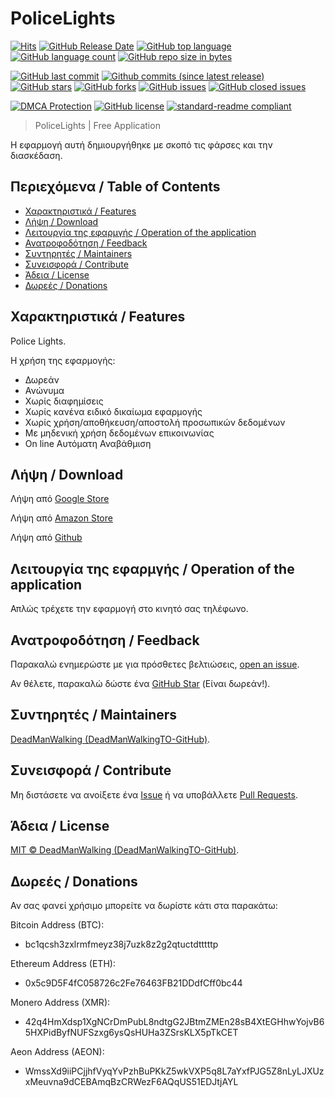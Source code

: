 # PoliceLights

[![Hits](https://hits.sh/github.com/DeadManWalkingTO/PoliceLights.svg?style=plastic&label=HitCount)](../../)
[![GitHub Release Date](https://img.shields.io/github/release-date-pre/DeadManWalkingTO/PoliceLights.svg)](../../releases/latest)
[![GitHub top language](https://img.shields.io/github/languages/top/DeadManWalkingTO/PoliceLights.svg)](../../)
[![GitHub language count](https://img.shields.io/github/languages/count/DeadManWalkingTO/PoliceLights.svg)](../../)
[![GitHub repo size in bytes](https://img.shields.io/github/repo-size/DeadManWalkingTO/PoliceLights.svg)](../../)

[![GitHub last commit](https://img.shields.io/github/last-commit/DeadManWalkingTO/PoliceLights.svg)](../../)
[![Github commits (since latest release)](https://img.shields.io/github/commits-since/DeadManWalkingTO/PoliceLights/latest.svg)](../../)
[![GitHub stars](https://img.shields.io/github/stars/DeadManWalkingTO/PoliceLights.svg)](../../stargazers)
[![GitHub forks](https://img.shields.io/github/forks/DeadManWalkingTO/PoliceLights.svg)](../../network)
[![GitHub issues](https://img.shields.io/github/issues/DeadManWalkingTO/PoliceLights.svg)](../../issues)
[![GitHub closed issues](https://img.shields.io/github/issues-closed/DeadManWalkingTO/PoliceLights.svg)](../../issues)

[![DMCA Protection](https://img.shields.io/badge/DMCA-Protected-brightgreen.svg)](https://www.dmca.com/Takedowns.aspx?r=m)
[![GitHub license](https://img.shields.io/github/license/DeadManWalkingTO/PoliceLights.svg)](./LICENSE)
[![standard-readme compliant](https://img.shields.io/badge/readme%20style-standard-brightgreen.svg)](./README.md)

> PoliceLights | Free Application

Η εφαρμογή αυτή δημιουργήθηκε με σκοπό τις φάρσες και την διασκέδαση.

## Περιεχόμενα / Table of Contents

- [Χαρακτηριστικά / Features](#χαρακτηριστικά--features)
- [Λήψη / Download](#λήψη--download)
- [Λειτουργία της εφαρμγής / Operation of the application](#λειτουργία-της-εφαρμγής--operation-of-the-application)
- [Ανατροφοδότηση / Feedback](#ανατροφοδότηση--feedback)
- [Συντηρητές / Maintainers](#συντηρητές--maintainers)
- [Συνεισφορά / Contribute](#συνεισφορά--contribute)
- [Άδεια / License](#άδεια--license)
- [Δωρεές / Donations](#δωρεές--donations)

## Χαρακτηριστικά / Features

Police Lights.

Η χρήση της εφαρμογής:
* Δωρεάν
* Ανώνυμα
* Χωρίς διαφημίσεις
* Χωρίς κανένα ειδικό δικαίωμα εφαρμογής
* Χωρίς χρήση/αποθήκευση/αποστολή προσωπικών δεδομένων
* Με μηδενική χρήση δεδομένων επικοινωνίας
* On line Αυτόματη Αναβάθμιση

## Λήψη / Download

Λήψη από [Google Store](https://play.google.com/store/apps/details?id=appinventor.ai_i_g_myridakis.PoliceLights)

Λήψη από [Amazon Store](https://www.amazon.com/gp/product/B0CLKTTPDX)

Λήψη από [Github](https://raw.githubusercontent.com/DeadManWalkingTO/SOSbuttonGR/main/PoliceLights.apk)

## Λειτουργία της εφαρμγής / Operation of the application

Απλώς τρέχετε την εφαρμογή στο κινητό σας τηλέφωνο.

## Ανατροφοδότηση / Feedback

Παρακαλώ ενημερώστε με για πρόσθετες βελτιώσεις, [open an issue](../../issues).

Αν θέλετε, παρακαλώ δώστε ένα [GitHub Star](../../stargazers) (Είναι δωρεάν!).

## Συντηρητές / Maintainers

[DeadManWalking (DeadManWalkingTO-GitHub)](https://github.com/DeadManWalkingTO).

## Συνεισφορά / Contribute

Μη διστάσετε να ανοίξετε ένα [Issue](../../issues/new) ή να υποβάλλετε [Pull Requests](../../pulls).

## Άδεια / License

[MIT © DeadManWalking (DeadManWalkingTO-GitHub)](./LICENSE).

## Δωρεές / Donations

Αν σας φανεί χρήσιμο μπορείτε να δωρίστε κάτι στα παρακάτω:

Bitcoin Address (BTC):
* bc1qcsh3zxlrmfmeyz38j7uzk8z2g2qtuctdtttttp

Ethereum Address (ETH):
* 0x5c9D5F4fC058726c2Fe76463FB21DDdfCff0bc44

Monero Address (XMR):
* 42q4HmXdsp1XgNCrDmPubL8ndtgG2JBtmZMEn28sB4XtEGHhwYojvB65HXPidByfNUFSzxg6ysQsHUHa3ZSrsKLX5pTkCET

Aeon Address (AEON):
* WmssXd9iiPCjjhfVyqYvPzhBuPKkZ5wkVXP5q8L7aYxfPJG5Z8nLyLJXUzxMeuvna9dCEBAmqBzCRWezF6AQqUS51EDJtjAYL



